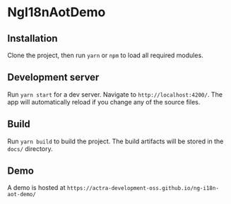 # NgI18nAotDemo

## Installation

Clone the project, then run `yarn` or `npm` to load all required modules.

## Development server

Run `yarn start` for a dev server. Navigate to `http://localhost:4200/`. The app will automatically reload if you change any of the source files.

## Build

Run `yarn build` to build the project. The build artifacts will be stored in the `docs/` directory.

## Demo

A demo is hosted at `https://actra-development-oss.github.io/ng-i18n-aot-demo/`